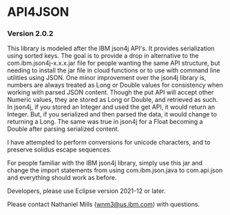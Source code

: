 # API4JSON
### Version 2.0.2

This library is modeled after the IBM json4j API's. It provides serialization using sorted keys. The goal is to provide a drop in alternative to the com.ibm.json4j-x.x.x.jar file for people wanting the same API structure, but needing to install the jar file in cloud functions or to use with command line utilities using JSON. One minor improvement over the json4j library is, numbers are always treated as Long or Double values for consistency when working with parsed JSON content. Though the put API will accept other Numeric values, they are stored as Long or Double, and retrieved as such. In json4j, if you stored an Integer and used the get API, it would return an Integer. But, if you serialized and then parsed the data, it would change to returning a Long. The same was true in json4j for a Float becoming a Double after parsing serialized content.

I have attempted to perform conversions for unicode characters, and to preserve solidus escape sequences.

For people familiar with the IBM json4j library, simply use this jar and change the import statements from using com.ibm.json.java to com.api.json and everything should work as before.

Developers, please use Eclipse version 2021-12 or later.

Please contact Nathaniel Mills (wnm3@us.ibm.com) with questions.